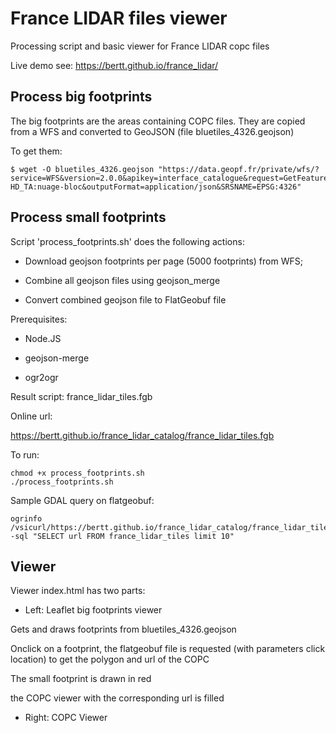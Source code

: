 # France LIDAR files viewer

Processing script and basic viewer for France LIDAR copc files

Live demo see: https://bertt.github.io/france_lidar/

## Process big footprints

The big footprints are the areas containing COPC files. They are copied from a WFS and converted to GeoJSON (file bluetiles_4326.geojson)

To get them:

```
$ wget -O bluetiles_4326.geojson "https://data.geopf.fr/private/wfs/?service=WFS&version=2.0.0&apikey=interface_catalogue&request=GetFeature&typeNames=IGNF_LIDAR-HD_TA:nuage-bloc&outputFormat=application/json&SRSNAME=EPSG:4326"
```

## Process small footprints

Script 'process_footprints.sh' does the following actions:

- Download geojson footprints per page (5000 footprints) from WFS;

- Combine all geojson files using geojson_merge

- Convert combined geojson file to FlatGeobuf file


Prerequisites:

- Node.JS

- geojson-merge

- ogr2ogr

Result script: france_lidar_tiles.fgb

Online url:

https://bertt.github.io/france_lidar_catalog/france_lidar_tiles.fgb

To run:

```shell
chmod +x process_footprints.sh
./process_footprints.sh
```

Sample GDAL query on flatgeobuf:

```shell
ogrinfo /vsicurl/https://bertt.github.io/france_lidar_catalog/france_lidar_tiles.fgb -sql "SELECT url FROM france_lidar_tiles limit 10"
```

## Viewer

Viewer index.html has two parts:

- Left: Leaflet big footprints viewer

Gets and draws footprints from bluetiles_4326.geojson

Onclick on a footprint, the flatgeobuf file is requested (with parameters click location) to get the polygon and url of the COPC 

The small footprint is drawn in red

the COPC viewer with the corresponding url is filled 

- Right: COPC Viewer

